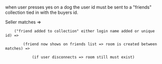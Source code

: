 when user presses yes on a dog the user id must be sent to a "friends" collection tied in with the buyers id.

Seller matches =>

        ("friend added to collection" either login name added or unique id) =>

            (friend now shows on friends list => room is created between matches) =>

                (if user disconnects => room still must exist)